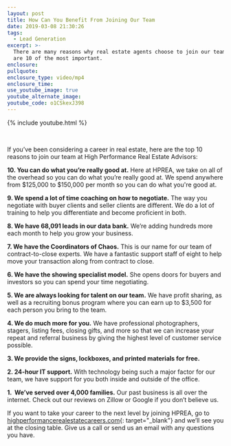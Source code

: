 ```yaml
---
layout: post
title: How Can You Benefit From Joining Our Team
date: 2019-03-08 21:30:26
tags:
  - Lead Generation
excerpt: >-
  There are many reasons why real estate agents choose to join our team. Here
  are 10 of the most important.
enclosure:
pullquote:
enclosure_type: video/mp4
enclosure_time:
use_youtube_image: true
youtube_alternate_image:
youtube_code: o1CSkexJ398
---
```


{% include youtube.html %}

&nbsp;

If you’ve been considering a career in real estate, here are the top 10 reasons to join our team at High Performance Real Estate Advisors:

**10. You can do what you’re really good at.** Here at HPREA, we take on all of the overhead so you can do what you’re really good at. We spend anywhere from $125,000 to $150,000 per month so you can do what you're good at.

**9. We spend a lot of time coaching on how to negotiate.** The way you negotiate with buyer clients and seller clients are different. We do a lot of training to help you differentiate and become proficient in both.

**8. We have 68,091 leads in our data bank.** We’re adding hundreds more each month to help you grow your business.

**7. We have the Coordinators of Chaos.** This is our name for our team of contract-to-close experts. We have a fantastic support staff of eight to help move your transaction along from contract to close.

**6. We have the showing specialist model.** She opens doors for buyers and investors so you can spend your time negotiating.

**5. We are always looking for talent on our team.** We have profit sharing, as well as a recruiting bonus program where you can earn up to $3,500 for each person you bring to the team.

**4. We do much more for you.** We have professional photographers, stagers, listing fees, closing gifts, and more so that we can increase your repeat and referral business by giving the highest level of customer service possible.

**3. We provide the signs, lockboxes, and printed materials for free.**

**2. 24-hour IT support.** With technology being such a major factor for our team, we have support for you both inside and outside of the office.

**1. &nbsp;We’ve served over 4,000 families.** Our past business is all over the internet. Check out our reviews on Zillow or Google if you don’t believe us.

If you want to take your career to the next level by joining HPREA, go to [highperformancerealestatecareers.com](http://highperformancerealestatecareers.com/POcQl/UTMUe/kKiMW/ScMQh/){: target="_blank"} and we’ll see you at the closing table. Give us a call or send us an email with any questions you have.